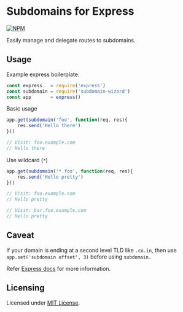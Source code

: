 # Subdomains for Express
[![NPM](https://nodei.co/npm/subdomain-wizard.png)](https://nodei.co/npm/subdomain-wizard/)

Easily manage and delegate routes to subdomains.

## Usage
Example express boilerplate:

```javascript
const express   = require('express')
const subdomain = require('subdomain-wizard')
const app       = express() 
```

Basic usage

```javascript
app.get(subdomain('foo', function(req, res){
    res.send('Hello there')
}))

// Visit: foo.example.com
// Hello there
```

Use wildcard (`*`)

```javascript
app.get(subdomain('*.foo', function(req, res){
    res.send('Hello pretty')
}))

// Visit: foo.example.com
// Hello pretty

// Visit: bar.foo.example.com
// Hello pretty
```

## Caveat
If your domain is ending at a second level TLD like `.co.in`, then use `app.set('subdomain offset', 3)` before using `subdomain.`

Refer [Express docs](https://expressjs.com/en/api.html#req.subdomains) for more information.

## Licensing
Licensed under [MIT License](https://raw.githubusercontent.com/pSnehanshu/subdomain-wizard/master/LICENSE).
